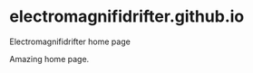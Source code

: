 # electromagnifidrifter.github.io
Electromagnifidrifter home page

Amazing home page.  

  

  



  

  
    
  
  


    
    





    
  

  
  
  

  
  


     









  









